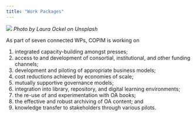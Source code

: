 ```yaml
---
title: "Work Packages"
---
```

![](/images/laura-ockel-UQ2Fw_9oApU-unsplash-cropped.jpg)
*Photo by Laura Ockel on Unsplash*

As part of seven connected WPs, COPIM is working on

1) integrated capacity-building amongst presses;
2) access to and development of consortial, institutional, and other funding channels;
3) development and piloting of appropriate business models;
4) cost reductions achieved by economies of scale;
5) mutually supportive governance models;
6) integration into library, repository, and digital learning environments;
7) the re-use of and experimentation with OA books;
8) the effective and robust archiving of OA content; and
9) knowledge transfer to stakeholders through various pilots.
